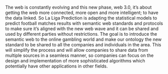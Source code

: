 The web is constantly evolving and this new phase, web 3.0, it’s about getting the web more connected, more open and more intelligent; to have the data linked. So La Liga Prediction is adapting the statistical models to predict football matches results with semantic web standards and protocols to make sure it’s aligned with the new web wave and it can be shared and used by different parties without restrictions. The goal is to introduce the semantic web to the online gambling world and make our ontology the new standard to be shared to all the companies and individuals in the area. This will simplify the process and will allow companies to share data from multiple sources in a seamless manner, so companies can focus on the design and implementation of more sophisticated algorithms which potentially have other applications in other fields.
